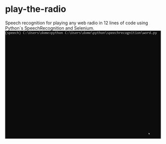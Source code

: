 # play-the-radio
Speech recognition for playing any web radio in 12 lines of code using Python´s SpeechRecognition and Selenium.
![](play-the-radio.gif)
